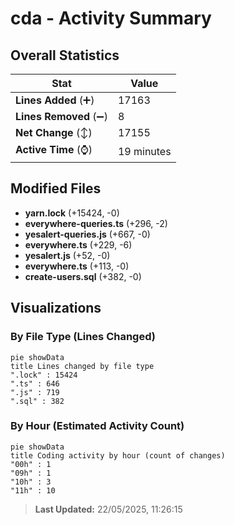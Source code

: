 # cda - Activity Summary 

## Overall Statistics

| Stat                   | Value                                                             |
| ---------------------- | ----------------------------------------------------------------- |
| **Lines Added** (➕)   | 17163                                          |
| **Lines Removed** (➖) | 8                                        |
| **Net Change** (↕)    | 17155                |
| **Active Time** (⌚)   | 19 minutes |


## Modified Files
- **yarn.lock** (+15424, -0)
- **everywhere-queries.ts** (+296, -2)
- **yesalert-queries.js** (+667, -0)
- **everywhere.ts** (+229, -6)
- **yesalert.js** (+52, -0)
- **everywhere.ts** (+113, -0)
- **create-users.sql** (+382, -0)

## Visualizations

### By File Type (Lines Changed)

```mermaid
pie showData
title Lines changed by file type
".lock" : 15424
".ts" : 646
".js" : 719
".sql" : 382
```

### By Hour (Estimated Activity Count)

```mermaid
pie showData
title Coding activity by hour (count of changes)
"00h" : 1
"09h" : 1
"10h" : 3
"11h" : 10
```


> **Last Updated:** 22/05/2025, 11:26:15
